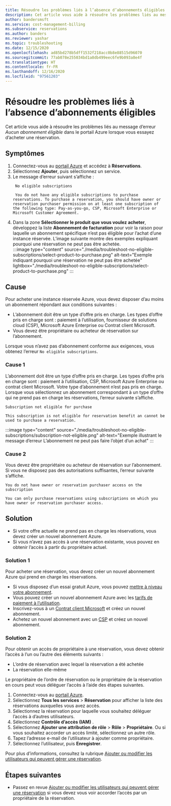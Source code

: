 ```yaml
---
title: Résoudre les problèmes liés à l’absence d’abonnements éligibles dans le portail Azure
description: Cet article vous aide à résoudre les problèmes liés au message d’erreur indiquant l’absence d’abonnements éligibles dans le portail Azure lorsque vous essayez d’acheter une réservation.
author: bandersmsft
ms.service: cost-management-billing
ms.subservice: reservations
ms.author: banders
ms.reviewer: yashar
ms.topic: troubleshooting
ms.date: 12/15/2020
ms.openlocfilehash: ad85bd278b5dff1532f218acc0b8e88515d96070
ms.sourcegitcommit: 77ab078e255034bd1a8db499eec6fe9b093a8e4f
ms.translationtype: HT
ms.contentlocale: fr-FR
ms.lasthandoff: 12/16/2020
ms.locfileid: "97561203"
---
```

# <a name="troubleshoot-no-eligible-subscriptions"></a>Résoudre les problèmes liés à l’absence d’abonnements éligibles

Cet article vous aide à résoudre les problèmes liés au message d’erreur *Aucun abonnement éligible* dans le portail Azure lorsque vous essayez d’acheter une réservation.

## <a name="symptoms"></a>Symptômes

1. Connectez-vous au [portail Azure](https://portal.azure.com) et accédez à **Réservations**.
1. Sélectionnez **Ajouter**, puis sélectionnez un service.
1. Le message d’erreur suivant s’affiche :
   ```
    No eligible subscriptions
    
    You do not have any eligible subscriptions to purchase reservations. To purchase a reservation, you should have owner or reservation purchaser permission on at least one subscription of the following type: Pay-as-you-go, CSP, Microsoft Enterprise or Microsoft Customer Agreement.
    ```
1. Dans la zone **Sélectionner le produit que vous voulez acheter**, développez la liste **Abonnement de facturation** pour voir la raison pour laquelle un abonnement spécifique n’est pas éligible pour l’achat d’une instance réservée. L’image suivante montre des exemples expliquant pourquoi une réservation ne peut pas être achetée.  
    :::image type="content" source="./media/troubleshoot-no-eligible-subscriptions/select-product-to-purchase.png" alt-text="Exemple indiquant pourquoi une réservation ne peut pas être achetée" lightbox="./media/troubleshoot-no-eligible-subscriptions/select-product-to-purchase.png" :::

## <a name="cause"></a>Cause

Pour acheter une instance réservée Azure, vous devez disposer d’au moins un abonnement répondant aux conditions suivantes :

- L’abonnement doit être un type d’offre pris en charge. Les types d’offre pris en charge sont : paiement à l’utilisation, fournisseur de solutions cloud (CSP), Microsoft Azure Enterprise ou Contrat client Microsoft.
- Vous devez être propriétaire ou acheteur de réservation sur l’abonnement.

Lorsque vous n’avez pas d’abonnement conforme aux exigences, vous obtenez l’erreur `No eligible subscriptions`.

### <a name="cause-1"></a>Cause 1

L’abonnement doit être un type d’offre pris en charge. Les types d’offre pris en charge sont : paiement à l’utilisation, CSP, Microsoft Azure Enterprise ou contrat client Microsoft. Votre type d’abonnement n’est pas pris en charge. Lorsque vous sélectionnez un abonnement correspondant à un type d’offre qui ne prend pas en charge les réservations, l’erreur suivante s’affiche.

```
Subscription not eligible for purchase

This subscription is not eligible for reservation benefit an cannot be used to purchase a reservation.
```

:::image type="content" source="./media/troubleshoot-no-eligible-subscriptions/subscription-not-eligible.png" alt-text="Exemple illustrant le message d’erreur L’abonnement ne peut pas faire l’objet d’un achat" :::

### <a name="cause-2"></a>Cause 2

Vous devez être propriétaire ou acheteur de réservation sur l’abonnement. Si vous ne disposez pas des autorisations suffisantes, l’erreur suivante s’affiche.

```
You do not have owner or reservation purchaser access on the subscription

You can only purchase reservations using subscriptions on which you have owner or reservation purchaser access.
```

## <a name="solution"></a>Solution

- Si votre offre actuelle ne prend pas en charge les réservations, vous devez créer un nouvel abonnement Azure.
- Si vous n’avez pas accès à une réservation existante, vous pouvez en obtenir l’accès à partir du propriétaire actuel.

### <a name="solution-1"></a>Solution 1

Pour acheter une réservation, vous devez créer un nouvel abonnement Azure qui prend en charge les réservations.

- Si vous disposez d’un essai gratuit Azure, vous pouvez [mettre à niveau votre abonnement](../manage/upgrade-azure-subscription.md).
- Vous pouvez créer un nouvel abonnement Azure avec les [tarifs de paiement à l’utilisation](https://azure.microsoft.com/pricing/purchase-options/pay-as-you-go/).
- Inscrivez-vous à un [Contrat client Microsoft](https://azure.microsoft.com/pricing/purchase-options/microsoft-customer-agreement/) et créez un nouvel abonnement.
- Achetez un nouvel abonnement avec un [CSP](https://www.microsoft.com/solution-providers/home) et créez un nouvel abonnement.

### <a name="solution-2"></a>Solution 2

Pour obtenir un accès de propriétaire à une réservation, vous devez obtenir l’accès à l’un ou l’autre des éléments suivants :

- L’ordre de réservation avec lequel la réservation a été achetée
- La réservation elle-même

Le propriétaire de l’ordre de réservation ou le propriétaire de la réservation en cours peut vous déléguer l’accès à l’aide des étapes suivantes.

1. Connectez-vous au [portail Azure](https://portal.azure.com).
1. Sélectionnez **Tous les services** > **Réservation** pour afficher la liste des réservations auxquelles vous avez accès.
1. Sélectionnez la réservation pour laquelle vous souhaitez déléguer l’accès à d’autres utilisateurs.
1. Sélectionnez **Contrôle d’accès (IAM)** .
1. Sélectionnez **Ajouter une attribution de rôle** > **Rôle** > **Propriétaire**. Ou si vous souhaitez accorder un accès limité, sélectionnez un autre rôle.
1. Tapez l’adresse e-mail de l’utilisateur à ajouter comme propriétaire.
1. Sélectionnez l’utilisateur, puis **Enregistrer**.

Pour plus d’informations, consultez la rubrique [Ajouter ou modifier les utilisateurs qui peuvent gérer une réservation](manage-reserved-vm-instance.md#who-can-manage-a-reservation-by-default).

## <a name="next-steps"></a>Étapes suivantes

- Passez en revue [Ajouter ou modifier les utilisateurs qui peuvent gérer une réservation](manage-reserved-vm-instance.md#who-can-manage-a-reservation-by-default) si vous devez vous voir accorder l’accès par un propriétaire de la réservation.
